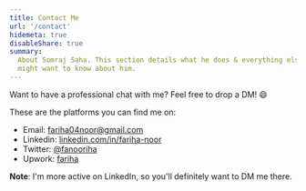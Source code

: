 ```yaml
---
title: Contact Me
url: '/contact'
hidemeta: true
disableShare: true
summary:
  About Somraj Saha. This section details what he does & everything else you
  might want to know about him.
---
```


<!-- ### Contact Me -->

Want to have a professional chat with me? Feel free to drop a DM! 😄

These are the platforms you can find me on:

- Email: fariha04noor@gmail.com
- Linkedin: [linkedin.com/in/fariha-noor][linkedin]
- Twitter: [@fanooriha][twitter]
- Upwork: [fariha][upwork]

**Note**: I'm more active on LinkedIn, so you'll definitely want to DM me there.

<!-- Reference Links -->

[twitter]: https://twitter.com/fanooriha
[linkedin]: https://www.linkedin.com/in/fariha-noor/
[email]: mailto:fariha04noor@gmail.com
[github]: https://github.com/farihanoor
[upwork]: https://www.upwork.com/freelancers/~01f87a8e4fb01f239a
